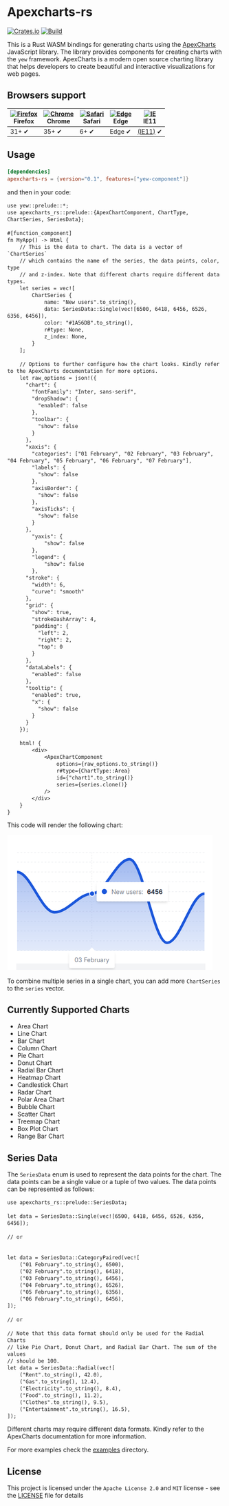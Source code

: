 # Apexcharts-rs
[![Crates.io](https://img.shields.io/crates/v/apexcharts-rs)](https://crates.io/crates/apexcharts-rs)
[![Build](https://github.com/clementwanjau/apexcharts-rs/actions/workflows/build.yaml/badge.svg)](https://github.com/clementwanjau/apexcharts-rs/actions/workflows/build.yaml)

This is a Rust WASM bindings for generating charts using the [ApexCharts](https://apexcharts.com/) JavaScript library. The library provides components for creating charts with the `yew` framework. ApexCharts is a modern open source charting library that helps developers to create beautiful and interactive visualizations for web pages.

## Browsers support

| [<img src="https://raw.githubusercontent.com/alrra/browser-logos/master/src/firefox/firefox_48x48.png" alt="Firefox" width="24px" height="24px" />](http://godban.github.io/browsers-support-badges/)<br/>Firefox | [<img src="https://raw.githubusercontent.com/alrra/browser-logos/master/src/chrome/chrome_48x48.png" alt="Chrome" width="24px" height="24px" />](http://godban.github.io/browsers-support-badges/)<br/>Chrome | [<img src="https://raw.githubusercontent.com/alrra/browser-logos/master/src/safari/safari_48x48.png" alt="Safari" width="24px" height="24px" />](http://godban.github.io/browsers-support-badges/)<br/>Safari | [<img src="https://raw.githubusercontent.com/alrra/browser-logos/master/src/edge/edge_48x48.png" alt="Edge" width="24px" height="24px" />](http://godban.github.io/browsers-support-badges/)<br/> Edge | [<img src="https://user-images.githubusercontent.com/17712401/124668393-30772d00-de87-11eb-9360-3199c3b68b95.png" alt="IE" width="24px" height="24px" />](http://godban.github.io/browsers-support-badges/)<br/> IE11 |
| ----------------------------------------------------------------------------------------------------------------------------------------------------------------------------------------------------------------- | ------------------------------------------------------------------------------------------------------------------------------------------------------------------------------------------------------------- | ------------------------------------------------------------------------------------------------------------------------------------------------------------------------------------------------------------- | ------------------------------------------------------------------------------------------------------------------------------------------------------------------------------------------------------ | ------------------------------------------------------------------------------------------------------------------------------------------------------------------------------------------------ |
| 31+ ✔                                                                                                                                                                                                             | 35+ ✔                                                                                                                                                                                                         | 6+ ✔                                                                                                                                                                                                          | Edge ✔                                                                                                                                                                                                 | [(IE11)](#using-it-with-ie11) ✔                                                                                                                                                                  |



## Usage
```toml
[dependencies]
apexcharts-rs = {version="0.1", features=["yew-component"]}
```
and then in your code:

```rust,ignore
use yew::prelude::*;
use apexcharts_rs::prelude::{ApexChartComponent, ChartType, ChartSeries, SeriesData};

#[function_component]
fn MyApp() -> Html {
    // This is the data to chart. The data is a vector of `ChartSeries` 
    // which contains the name of the series, the data points, color, type 
    // and z-index. Note that different charts require different data types. 
    let series = vec![
        ChartSeries {
            name: "New users".to_string(),
            data: SeriesData::Single(vec![6500, 6418, 6456, 6526, 6356, 6456]),
            color: "#1A56DB".to_string(),
            r#type: None,
            z_index: None,
        }
    ];
    
    // Options to further configure how the chart looks. Kindly refer to the ApexCharts documentation for more options.
    let raw_options = json!({
      "chart": {
        "fontFamily": "Inter, sans-serif",
        "dropShadow": {
          "enabled": false
        },
        "toolbar": {
          "show": false
        }
      },
      "xaxis": {
        "categories": ["01 February", "02 February", "03 February", "04 February", "05 February", "06 February", "07 February"],
        "labels": {
          "show": false
        },
        "axisBorder": {
          "show": false
        },
        "axisTicks": {
          "show": false
        }
      },
        "yaxis": {
            "show": false
        },
        "legend": {
            "show": false
        },
      "stroke": {
        "width": 6,
        "curve": "smooth"
      },
      "grid": {
        "show": true,
        "strokeDashArray": 4,
        "padding": {
          "left": 2,
          "right": 2,
          "top": 0
        }
      },
      "dataLabels": {
        "enabled": false
      },
      "tooltip": {
        "enabled": true,
        "x": {
          "show": false
        }
      }
    });

    html! {
        <div>
            <ApexChartComponent
                options={raw_options.to_string()}
                r#type={ChartType::Area}
                id={"chart1".to_string()}
                series={series.clone()}
            />
        </div>
    }
}
```


This code will render the following chart:

![Area Chart](./assets/area_chart.png)


To combine multiple series in a single chart, you can add more `ChartSeries` to the `series` vector. 

## Currently Supported Charts
- Area Chart
- Line Chart
- Bar Chart
- Column Chart
- Pie Chart
- Donut Chart
- Radial Bar Chart
- Heatmap Chart
- Candlestick Chart
- Radar Chart
- Polar Area Chart
- Bubble Chart
- Scatter Chart
- Treemap Chart
- Box Plot Chart
- Range Bar Chart

## Series Data
The `SeriesData` enum is used to represent the data points for the chart. The data points can be a single value or a tuple of two values. The data points can be represented as follows:
```
use apexcharts_rs::prelude::SeriesData;

let data = SeriesData::Single(vec![6500, 6418, 6456, 6526, 6356, 6456]);

// or 


let data = SeriesData::CategoryPaired(vec![
    ("01 February".to_string(), 6500),
    ("02 February".to_string(), 6418),
    ("03 February".to_string(), 6456),
    ("04 February".to_string(), 6526),
    ("05 February".to_string(), 6356),
    ("06 February".to_string(), 6456),
]);

// or

// Note that this data format should only be used for the Radial Charts 
// like Pie Chart, Donut Chart, and Radial Bar Chart. The sum of the values 
// should be 100.
let data = SeriesData::Radial(vec![
    ("Rent".to_string(), 42.0),
    ("Gas".to_string(), 12.4),
    ("Electricity".to_string(), 8.4),
    ("Food".to_string(), 11.2),
    ("Clothes".to_string(), 9.5),
    ("Entertainment".to_string(), 16.5),
]);
```
Different charts may require different data formats. Kindly refer to the ApexCharts documentation for more information.

For more examples check the [examples](./examples) directory.

## License

This project is licensed under the `Apache License 2.0` and `MIT` license - see the [LICENSE](LICENSE) file for details

